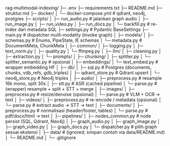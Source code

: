 rag-multimodal-indexing/
├─ .env
├─ requirements.txt
├─ README.md
├─ struktur.md
├─ docker/
│  └─ docker-compose.yml                # qdrant, neo4j, postgres
├─ scripts/
│  ├─ run_audio.py                      # jalankan graph audio
│  ├─ run_image.py
│  ├─ run_video.py
│  ├─ run_docs.py
│  └─ backfill.py                       # re-index dari metadata SQL
├─ settings.py                          # Pydantic BaseSettings
├─ main.py                              # dispatcher multi-modality (invoke graph)
│
├─ models/
│  ├─ schemas.py                        # Enums, PipeState, IE schemas
│  └─ metadata.py                       # DocumentMeta, ChunkMeta
│
├─ common/
│  ├─ logging.py
│  ├─ text_norm.py
│  ├─ quality.py
│  └─ ffmpeg.py
│
├─ llm/
│  ├─ cleaning.py
│  ├─ extraction.py
│  └─ prompts/
│
├─ chunking/
│  ├─ splitter.py
│  └─ splitter_semantic.py              # opsional
│
├─ embeddings/
│  └─ text_embed.py                     # wrapper embedding HF
│
├─ db/
│  ├─ sql.py                            # Postgres (documents, chunks, vdb_refs, gdb_triples)
│  ├─ qdrant_store.py                   # Qdrant upsert
│  └─ neo4j_store.py                    # Neo4j triples
│
├─ audio/
│  ├─ preprocess.py                     # resample 16k mono, split 30s
│  ├─ stt.py                            # ASR (cached pipeline)
│  └─ parse.py                          # (wrapper) resample + split + STT + merge
│
├─ images/
│  ├─ preprocess.py                     # resize/denoise (opsional)
│  └─ parse.py                          # VLM + OCR → text
│
├─ videos/
│  ├─ preprocess.py                     # re-encode / metadata (opsional)
│  └─ parse.py                          # extract audio → STT → text
│
├─ documents/
│  ├─ preprocess.py                     # normalisasi (header/footer, tables)
│  └─ parse.py                          # pdf/docx/html → text
│
├─ pipelines/
│  ├─ nodes_common.py                   # node persist (SQL, Qdrant, Neo4j)
│  ├─ graph_audio.py
│  ├─ graph_image.py
│  ├─ graph_video.py
│  ├─ graph_docs.py
│  └─ dispatcher.py                     # pilih graph sesuai ekstensi
│
├─ data/                                # (ignored; simpan contoh via data/README.md)
│  └─ README.md
│
└─ .gitignore
